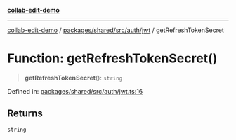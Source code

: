 [**collab-edit-demo**](../../../../../../README.md)

***

[collab-edit-demo](../../../../../../README.md) / [packages/shared/src/auth/jwt](../README.md) / getRefreshTokenSecret

# Function: getRefreshTokenSecret()

> **getRefreshTokenSecret**(): `string`

Defined in: [packages/shared/src/auth/jwt.ts:16](https://github.com/austyle-io/pub-sub-demo/blob/facd25f09850fc4e78e94ce267c52e173d869933/packages/shared/src/auth/jwt.ts#L16)

## Returns

`string`
